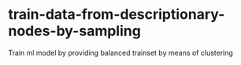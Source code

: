 # train-data-from-descriptionary-nodes-by-sampling
Train ml model by providing balanced trainset by means of clustering
